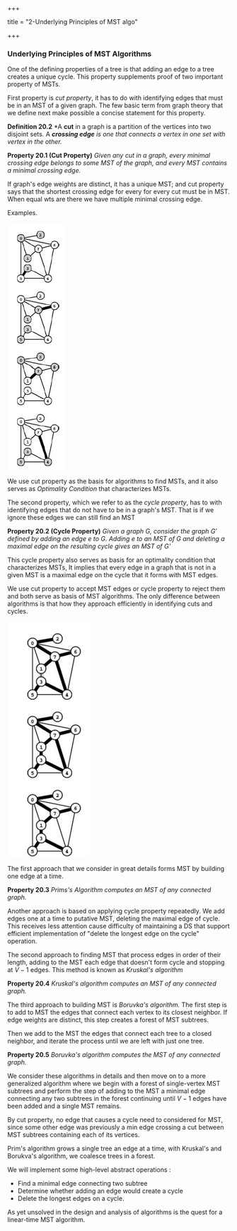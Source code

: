 +++

title = "2-Underlying Principles of MST algo"

+++

### Underlying Principles of MST Algorithms

One of the defining properties of a tree is that adding an edge to a tree creates a unique cycle. This property supplements proof of two important property of MSTs.

First property is *cut property*, it has to do with identifying edges that must be in an MST of a given graph. The few basic term from graph theory that we define next make possible a concise statement for this property.

**Definition 20.2** *A **cut** in a graph is a partition of the vertices into two disjoint sets. A ***crossing edge** is one that connects a vertex in one set with vertex in the other.*

**Property 20.1 (Cut Property)** *Given any cut in a graph, every minimal crossing edge belongs to some MST of the graph, and every MST contains a minimal crossing edge.*

If graph's edge weights are distinct, it has a unique MST; and cut property says that the shortest crossing edge for every for every cut must be in MST. When equal wts are there we have multiple minimal crossing edge.

Examples.

![image-20210116200032140](2_Underlying_Principles_of_mst_algo.assets/image-20210116200032140.png)

We use cut property as the basis for algorithms to find MSTs, and it also serves as *Optimality Condition* that characterizes MSTs.

The second property, which we refer to as the *cycle property*, has to with identifying edges that do not have to be in a graph's MST. That is if we ignore these edges we can still find an MST

**Property 20.2 (Cycle Property)** *Given a graph G, consider the graph $G'$ defined by adding an edge e to G. Adding e to an MST of G and deleting a maximal edge on the resulting cycle gives an MST of G'*

This cycle property also serves as basis for an optimality condition that characterizes MSTs, It implies that every edge in a graph that is not in a given MST is a maximal edge on the cycle that it forms with MST edges.

We use cut property to accept MST edges or cycle property to reject them and both serve as basis of MST algorithms. The only difference between algorithms is that how they approach efficiently in identifying cuts and cycles.

![image-20210116202436876](2_Underlying_Principles_of_mst_algo.assets/image-20210116202436876.png)

The first approach that we consider in great details forms MST by building one edge at a time.

**Property 20.3** *Prims's Algorithm computes an MST of any connected graph.*

Another approach is based on applying cycle property repeatedly. We add edges one at a time to putative MST, deleting the maximal edge of cycle. This receives less attention cause difficulty of maintaining a DS that support efficient implementation of "delete the longest edge on the cycle" operation.



The second approach to finding MST that process edges in order of their length, adding to the MST each edge that doesn't form cycle and stopping at $V-1$ edges. This method is known as *Kruskal's algorithm*

**Property 20.4** *Kruskal's algorithm computes an MST of any connected graph.*



The third approach to building MST is *Boruvka's algorithm.* The first step is to add to MST the edges that connect each vertex to its closest neighbor. If edge weights are distinct, this step creates a forest of MST subtrees.

Then we add to the MST the edges that connect each tree to a closed neighbor, and iterate the process until we are left with just one tree.

**Property 20.5** *Boruvka's algorithm computes the MST of any connected graph.*

We consider these algorithms in details and then move on to a more generalized algorithm where we begin with a forest of single-vertex MST subtrees and perform the step of adding to the MST a minimal edge connecting any two subtrees in the forest continuing until $V-1$ edges have been added and a single MST remains.

By cut property, no edge that causes a cycle need to considered for MST, since some other edge was previously a min edge crossing a cut between MST subtrees containing each of its vertices.

Prim's algorithm grows a single tree an edge at a time, with Kruskal's and Borukva's algorithm, we coalesce trees in a forest.

We will implement some high-level abstract operations :

- Find a minimal edge connecting two subtree
- Determine whether adding an edge would create a cycle
- Delete the longest edges on a cycle.

 As yet unsolved in the design and analysis of algorithms is the quest for a linear-time MST algorithm.

